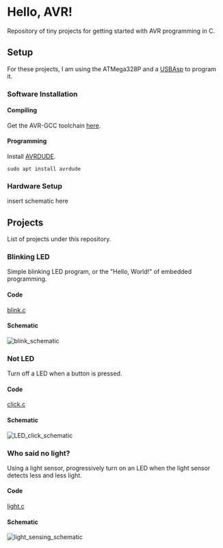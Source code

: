 # Hello, AVR!
Repository of tiny projects for getting started with AVR programming in C.

## Setup
For these projects, I am using the ATMega328P and a [USBAsp](https://www.fischl.de/usbasp/) to program it.
### Software Installation
#### Compiling
Get the AVR-GCC toolchain [here](https://www.microchip.com/en-us/tools-resources/develop/microchip-studio/gcc-compilers).


#### Programming
Install [AVRDUDE](https://github.com/avrdudes/avrdude).
```
sudo apt install avrdude
```

### Hardware Setup
insert schematic here

## Projects
List of projects under this repository.
### Blinking LED
Simple blinking LED program, or the "Hello, World!" of embedded programming.
#### Code
[blink.c](https://github.com/antoine-dorard/hello_avr/blob/main/src/blink.c)
#### Schematic
![blink_schematic](https://github.com/antoine-dorard/hello_avr/blob/main/schematics/blinking_LED.svg)

### Not LED
Turn off a LED when a button is pressed.
#### Code
[click.c](https://github.com/antoine-dorard/hello_avr/blob/main/src/click.c)
#### Schematic
![LED_click_schematic](https://github.com/antoine-dorard/hello_avr/blob/main/schematics/LED_click.svg)

### Who said no light?
Using a light sensor, progressively turn on an LED when the light sensor detects less and less light.
#### Code
[light.c](https://github.com/antoine-dorard/hello_avr/blob/main/src/light.c)
#### Schematic
![light_sensing_schematic](https://github.com/antoine-dorard/hello_avr/blob/main/schematics/light_sensing.svg)
